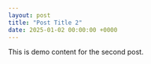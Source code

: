 ```yaml
---
layout: post
title: "Post Title 2"
date: 2025-01-02 00:00:00 +0000
---
```


This is demo content for the second post.
